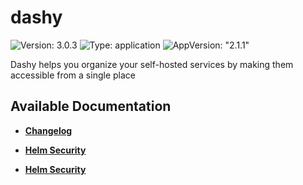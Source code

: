 # dashy

![Version: 3.0.3](https://img.shields.io/badge/Version-3.0.3-informational?style=flat-square) ![Type: application](https://img.shields.io/badge/Type-application-informational?style=flat-square) ![AppVersion: "2.1.1"](https://img.shields.io/badge/AppVersion-"2.1.1"-informational?style=flat-square)

Dashy helps you organize your self-hosted services by making them accessible from a single place

## Available Documentation

- [**Changelog**](CHANGELOG)

- [**Helm Security**](container-security)

- [**Helm Security**](helm-security)

